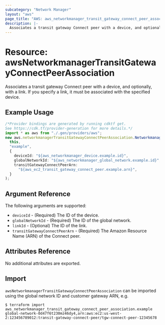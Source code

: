 ```yaml
---
subcategory: "Network Manager"
layout: "aws"
page_title: "AWS: aws_networkmanager_transit_gateway_connect_peer_association"
description: |-
  Associates a transit gateway Connect peer with a device, and optionally, with a link.
---
```


# Resource: awsNetworkmanagerTransitGatewayConnectPeerAssociation

Associates a transit gateway Connect peer with a device, and optionally, with a link.
If you specify a link, it must be associated with the specified device.

## Example Usage

```typescript
/*Provider bindings are generated by running cdktf get.
See https://cdk.tf/provider-generation for more details.*/
import * as aws from "./.gen/providers/aws";
new aws.networkmanagerTransitGatewayConnectPeerAssociation.NetworkmanagerTransitGatewayConnectPeerAssociation(
  this,
  "example",
  {
    deviceId: "${aws_networkmanager_device.example.id}",
    globalNetworkId: "${aws_networkmanager_global_network.example.id}",
    transitGatewayConnectPeerArn:
      "${aws_ec2_transit_gateway_connect_peer.example.arn}",
  }
);

```

## Argument Reference

The following arguments are supported:

* `deviceId` - (Required) The ID of the device.
* `globalNetworkId` - (Required) The ID of the global network.
* `linkId` - (Optional) The ID of the link.
* `transitGatewayConnectPeerArn` - (Required) The Amazon Resource Name (ARN) of the Connect peer.

## Attributes Reference

No additional attributes are exported.

## Import

`awsNetworkmanagerTransitGatewayConnectPeerAssociation` can be imported using the global network ID and customer gateway ARN, e.g.

```console
$ terraform import aws_networkmanager_transit_gateway_connect_peer_association.example global-network-0d47f6t230mz46dy4,arn:aws:ec2:us-west-2:123456789012:transit-gateway-connect-peer/tgw-connect-peer-12345678
```
